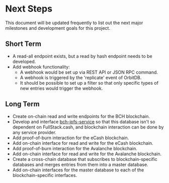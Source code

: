 # Next Steps

This document will be updated frequently to list out the next major milestones and development goals for this project.

## Short Term

- A read-all endpoint exists, but a read by hash endpoint needs to be developed.
- Add webhook functionality:
  - A webhook would be set up via REST API or JSON RPC command.
  - A webhook is triggered by the 'replicate' event of OrbitDB.
  - It should be possible to set up a filter so that only specific types of new entries would trigger the webhook.

## Long Term

- Create on-chain read and write endpoints for the BCH blockchain.
- Develop and interface [bch-ipfs-service](https://github.com/christroutner/bch-ipfs-service) so that this database isn't so dependent on FullStack.cash, and blockchain interaction can be done by any service provider.
- Add proof-of-burn interaction for the eCash blockchain.
- Add on-chain interface for read and write for the eCash blockchain.
- Add proof-of-burn interaction for the Avalanche blockchain.
- Add on-chain interface for read and write for the Avalanche blockchain.
- Create a cross-chain database that subscribes to blockchain-specific databases and merges entries from them into a master database.
- Add on-chain interfaces for the master database to each of the blockchain-specific interfaces.
